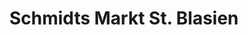 ---
title: "Schmidts Markt St. Blasien"
url: /st-blasien/schmidts-markt-st-blasien/
shop: Supermarkt
---